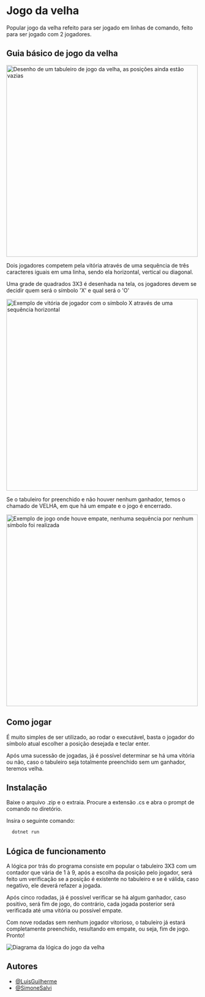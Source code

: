 
# Jogo da velha

Popular jogo da velha refeito para ser jogado em linhas de comando, feito para ser jogado com 2 jogadores.

## Guia básico de jogo da velha
<img src="https://user-images.githubusercontent.com/89887370/224200370-a36e5369-68db-4fab-b1d8-e48b7c42e66c.PNG" width="500" alt="Desenho de um tabuleiro de jogo da velha, as posições ainda estão vazias">

Dois jogadores competem pela vitória através de uma sequência de três caracteres iguais em uma linha, sendo ela horizontal, vertical ou diagonal.

Uma grade de quadrados 3X3 é desenhada na tela, os jogadores devem se decidir quem será o símbolo 'X' e qual será o 'O'

<img src="https://user-images.githubusercontent.com/89887370/224200464-b26632c9-a5d6-48b6-abc6-b933e0029d74.PNG" width="500" alt="Exemplo de vitória de jogador com o símbolo X através de uma sequência horizontal">

Se o tabuleiro for preenchido e não houver nenhum ganhador, temos o chamado de VELHA, em que há um empate e o jogo é encerrado.

<img src="https://user-images.githubusercontent.com/89887370/224200528-027ea535-4841-4ccb-a061-b61e502a0325.PNG" width="500" alt="Exemplo de jogo onde houve empate, nenhuma sequência por nenhum símbolo foi realizada">

## Como jogar
É muito simples de ser utilizado, ao rodar o executável, basta o jogador do símbolo atual escolher a posição desejada e teclar enter.

Após uma sucessão de jogadas, já é possível determinar se há uma vitória ou não, caso o tabuleiro seja totalmente preenchido sem um ganhador, teremos velha.

## Instalação

Baixe o arquivo .zip e o extraia. Procure a extensão .cs e abra o prompt de comando no diretório.

Insira o seguinte comando:
```cmd
  dotnet run
```
## Lógica de funcionamento

A lógica por trás do programa consiste em popular o tabuleiro 3X3 com um contador que vária de 1 à 9, após a escolha da posição pelo jogador, será feito um verificação se a posição é existente no tabuleiro e se é válida, caso negativo, ele deverá refazer a jogada.

Após cinco rodadas, já é possível verificar se há algum ganhador, caso positivo, será fim de jogo, do contrário, cada jogada posterior será verificada até uma vitória ou possível empate.

Com nove rodadas sem nenhum jogador vitorioso, o tabuleiro já estará completamente preenchido, resultando em empate, ou seja, fim de jogo.
Pronto!

![Diagrama da lógica do jogo da velha](https://user-images.githubusercontent.com/89887370/224202259-e6be7a1f-e1e6-4111-ae7d-82362d99ebd9.png)

## Autores
- [@LuisGuilherme](https://github.com/LuisGuilh3rme)
- [@SimoneSalvi](https://github.com/SimoneSalvi)
